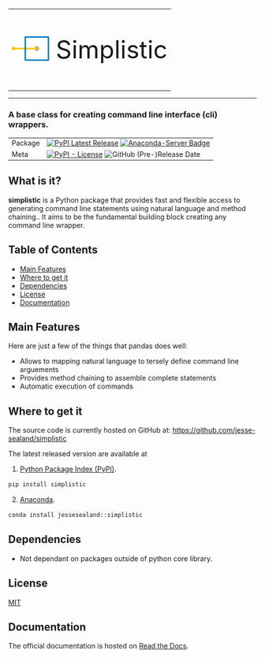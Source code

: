 <table style="border: 0">
  <tr style="border: 0">
    <td valign="center" style="border: 0">
      <img src="assets/logo-icon.png" height="50"/>
    </td>
    <td valign="center" style="border: 0">
      <p style="font-size:50px; "> Simplistic </p>
    </td>
  </tr>
</table>

***

### **A base class for creating command line interface (cli) wrappers.**


| | |
| --- | --- |
| Package | [![PyPI Latest Release](https://img.shields.io/pypi/v/simplistic.svg?label=PyPI)](https://pypi.org/project/simplistic/) [![Anaconda-Server Badge](https://anaconda.org/jessesealand/simplistic/badges/version.svg)](https://anaconda.org/jessesealand/simplistic)  |
| Meta | [![PyPI - License](https://img.shields.io/pypi/l/simplistic)](https://github.com/pandas-dev/pandas/blob/main/LICENSE) ![GitHub (Pre-)Release Date](https://img.shields.io/github/release-date-pre/jesse-sealand/simplistic)|



## What is it?

**simplistic** is a Python package that provides fast and flexible access to generating command line statements using natural language and method chaining.. It aims to be the fundamental building block creating any command line wrapper.

## Table of Contents

- [Main Features](#main-features)
- [Where to get it](#where-to-get-it)
- [Dependencies](#dependencies)
- [License](#license)
- [Documentation](#documentation)

## Main Features
Here are just a few of the things that pandas does well:

  - Allows to mapping natural language to tersely define command line arguements
  - Provides method chaining to assemble complete statements
  - Automatic execution of commands
    
## Where to get it
The source code is currently hosted on GitHub at:
https://github.com/jesse-sealand/simplistic

The latest released version are available at
1. [Python
Package Index (PyPI)](https://pypi.org/project/simplistic).

```sh
pip install simplistic
```

2. [Anaconda](https://anaconda.org/jessesealand/simplistic).

```sh
conda install jessesealand::simplistic
```

## Dependencies
- Not dependant on packages outside of python core library.

## License
[MIT](LICENSE)

## Documentation
The official documentation is hosted on [Read the Docs](http://simplistic.readthedocs.io/).

